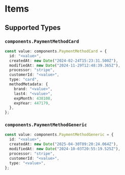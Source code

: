 # Items


## Supported Types

### `components.PaymentMethodCard`

```typescript
const value: components.PaymentMethodCard = {
  id: "<value>",
  createdAt: new Date("2024-02-24T15:23:31.500Z"),
  modifiedAt: new Date("2024-11-29T12:48:39.365Z"),
  processor: "stripe",
  customerId: "<value>",
  type: "card",
  methodMetadata: {
    brand: "<value>",
    last4: "<value>",
    expMonth: 438108,
    expYear: 447179,
  },
};
```

### `components.PaymentMethodGeneric`

```typescript
const value: components.PaymentMethodGeneric = {
  id: "<value>",
  createdAt: new Date("2025-04-30T09:20:24.064Z"),
  modifiedAt: new Date("2024-10-03T20:55:19.525Z"),
  processor: "stripe",
  customerId: "<value>",
  type: "<value>",
};
```

